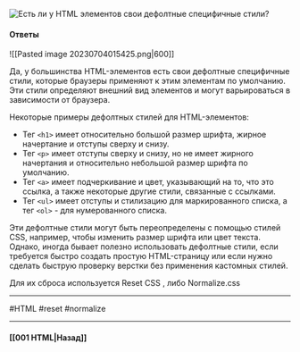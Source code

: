 ![Есть ли у HTML элементов свои дефолтные специфичные стили?](https://youtu.be/G7hLwudGWL4?t=181)

#### Ответы

![[Pasted image 20230704015425.png|600]]

Да, у большинства HTML-элементов есть свои дефолтные специфичные стили, которые браузеры применяют к этим элементам по умолчанию. Эти стили определяют внешний вид элементов и могут варьироваться в зависимости от браузера.

Некоторые примеры дефолтных стилей для HTML-элементов:

- Тег `<h1>` имеет относительно большой размер шрифта, жирное начертание и отступы сверху и снизу.
- Тег `<p>` имеет отступы сверху и снизу, но не имеет жирного начертания и относительно небольшой размер шрифта по умолчанию.
- Тег `<a>` имеет подчеркивание и цвет, указывающий на то, что это ссылка, а также некоторые другие стили, связанные с ссылками.
- Тег `<ul>` имеет отступы и стилизацию для маркированного списка, а тег `<ol>` - для нумерованного списка.

Эти дефолтные стили могут быть переопределены с помощью стилей CSS, например, чтобы изменить размер шрифта или цвет текста. Однако, иногда бывает полезно использовать дефолтные стили, если требуется быстро создать простую HTML-страницу или если нужно сделать быструю проверку верстки без применения кастомных стилей.

Для их сброса используется Reset CSS , либо Normalize.css

___
#HTML #reset #normalize 

___

#### [[001 HTML|Назад]]